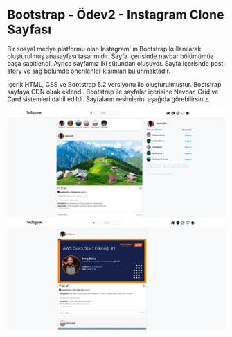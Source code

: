 # Bootstrap - Ödev2 - Instagram Clone Sayfası
Bir sosyal medya platformu olan Instagram' ın Bootstrap kullanılarak oluşturulmuş anasayfası tasarımıdır.
Sayfa içerisinde navbar bölümümüz başa sabitlendi. Ayrıca sayfamız iki sütundan oluşuyor.
Sayfa içerisnde post, story ve sağ bölümde önerilenler kısımları bulunmaktadır.

İçerik HTML, CSS ve Bootstrap 5.2 versiyonu ile oluşturulmuştur. Bootstrap sayfaya CDN olrak eklendi. Bootstrap ile sayfalar içerisine Navbar, Grid ve Card sistemleri dahil edildi. Sayfaların resimlerini aşağıda görebilirsiniz.

 ![Screenshot](screenshots/1.PNG)
 ![Screenshot](screenshots/2.PNG)
